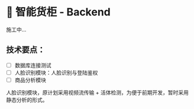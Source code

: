 # 🎨 智能货柜 - Backend

施工中...

## 技术要点：

- [ ] 数据库连接测试
- [ ] 人脸识别模块：人脸识别与登陆鉴权
- [ ] 商品分析模块

人脸识别模块，原计划采用视频流传输 + 活体检测，为便于前期开发，暂时采用静态分析的形式。
